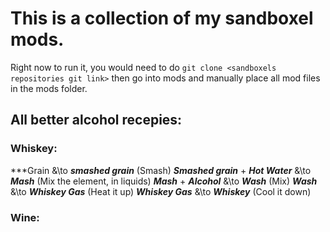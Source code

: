 # This is a collection of my sandboxel mods.

Right now to run it, you would need to do `git clone <sandboxels repositories git link>` then go into mods and manually place all mod files in the mods folder.

## All better alcohol recepies:

### Whiskey:
***Grain &\to ***smashed grain*** (Smash)
***Smashed grain*** + ***Hot Water*** &\to ***Mash*** (Mix the element, in liquids)
***Mash*** + ***Alcohol*** &\to ***Wash*** (Mix)
***Wash*** &\to ***Whiskey Gas*** (Heat it up)
***Whiskey Gas*** &\to ***Whiskey*** (Cool it down)

### Wine:
